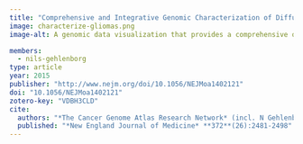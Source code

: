 ```yaml
---
title: "Comprehensive and Integrative Genomic Characterization of Diffuse Lower Grade Gliomas"
image: characterize-gliomas.png
image-alt: A genomic data visualization that provides a comprehensive overview of the genomic landscape of glioma tumors involving mutation counts, patient characteristics like age and sex, as well as the molecular subtypes and mutation types observed across the samples.

members:
  - nils-gehlenborg
type: article
year: 2015
publisher: "http://www.nejm.org/doi/10.1056/NEJMoa1402121"
doi: "10.1056/NEJMoa1402121"
zotero-key: "VDBH3CLD"
cite:
  authors: "*The Cancer Genome Atlas Research Network* (incl. N Gehlenborg)"
  published: "*New England Journal of Medicine* **372**(26):2481-2498"
---
```

